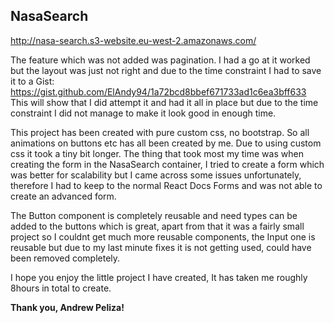 ## NasaSearch 

http://nasa-search.s3-website.eu-west-2.amazonaws.com/

The feature which was not added was pagination. I had a go at it worked but the layout was just not right and due to the time constraint I had to save it to a Gist: https://gist.github.com/ElAndy94/1a72bcd8bbef671733ad1c6ea3bff633 This will show that I did attempt it and had it all in place but due to the time constraint I did not manage to make it look good in enough time. 

This project has been created with pure custom css, no bootstrap. So all animations on buttons etc has all been created by me. Due to using custom css it took a tiny bit longer. The thing that took most my time was when creating the form in the NasaSearch container, I tried to create a form which was better for scalability but I came across some issues unfortunately, therefore I had to keep to the normal React Docs Forms and was not able to create an advanced form. 

The Button component is completely reusable and need types can be added to the buttons which is great, apart from that it was a fairly small project so I couldnt get much more reusable components, the Input one is reusable but due to my last minute fixes it is not getting used, could have been removed completely. 

I hope you enjoy the little project I have created, It has taken me roughly 8hours in total to create.

**Thank you, Andrew Peliza!**
